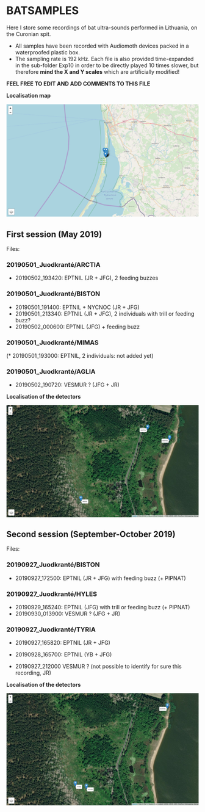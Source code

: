 # BATSAMPLES  

Here I store some recordings of bat ultra-sounds performed in Lithuania, on the Curonian spit.  

* All samples have been recorded with Audiomoth devices packed in a waterproofed plastic box.  
* The sampling rate is 192 kHz. Each file is also provided time-expanded in the sub-folder Exp10 in order to be directly played 10 times slower, but therefore **mind the X and Y scales** which are artificially modified!  

**FEEL FREE TO EDIT AND ADD COMMENTS TO THIS FILE**  

**Localisation map**   

![Localisation](Lithuania_Curonian_spit_Bat_sampling.png)  



## First session (May 2019)  

Files:  

### 20190501_Juodkranté/ARCTIA   
* 20190502_193420: EPTNIL (JR + JFG), 2 feeding buzzes  

### 20190501_Juodkranté/BISTON   
* 20190501_191400: EPTNIL + NYCNOC (JR + JFG)  
* 20190501_213340: EPTNIL (JR + JFG), 2 individuals with trill or feeding buzz?  
* 20190502_000600: EPTNIL (JFG) + feeding buzz  

### 20190501_Juodkranté/MIMAS
(* 20190501_193000: EPTNIL, 2 individuals: not added yet)

### 20190501_Juodkranté/AGLIA  
* 20190502_190720: VESMUR ? (JFG + JR)  


**Localisation of the detectors**   

![Localisation](Lithuania_Curonian_spit_Bat_sampling_Detail_May.png)  


## Second session (September-October 2019)  

Files:  

### 20190927_Juodkranté/BISTON
* 20190927_172500: EPTNIL (JR + JFG) with feeding buzz (+ PIPNAT)  

### 20190927_Juodkranté/HYLES
* 20190929_165240: EPTNIL (JFG) with trill or feeding buzz (+ PIPNAT)  
* 20190930_013900: VESMUR ? (JFG + JR)  

### 20190927_Juodkranté/TYRIA
* 20190927_165820: EPTNIL (JR + JFG)  
* 20190928_165700: EPTNIL (YB + JFG)  

* 20190927_212000 VESMUR ? (not possible to identify for sure this recording, JR)  


**Localisation of the detectors**   

![Localisation](Lithuania_Curonian_spit_Bat_sampling_Detail_SeptOct.png)  

